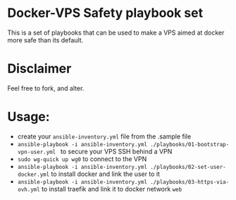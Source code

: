 # Docker-VPS Safety playbook set
This is a set of playbooks that can be used to make a VPS aimed at docker more safe than its default.

# Disclaimer
Feel free to fork, and alter.

# Usage:
- create your `ansible-inventory.yml` file from the .sample file
- `ansible-playbook -i ansible-inventory.yml ./playbooks/01-bootstrap-vpn-user.yml ` to secure your VPS SSH behind a VPN
- `sudo wg-quick up wg0` to connect to the VPN
- `ansible-playbook -i ansible-inventory.yml ./playbooks/02-set-user-docker.yml` to install docker and link the user to it 
- `ansible-playbook -i ansible-inventory.yml ./playbooks/03-https-via-ovh.yml` to install traefik and link it to docker network `web`